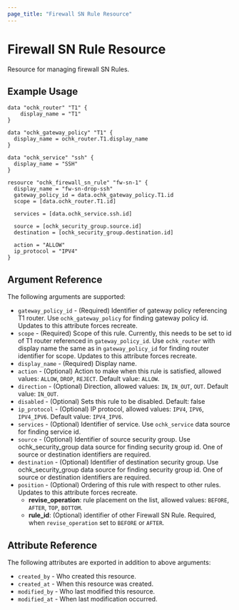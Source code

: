 ```yaml
---
page_title: "Firewall SN Rule Resource"
---
```


# Firewall SN Rule Resource

Resource for managing firewall SN Rules. 

## Example Usage

```hcl
data "ochk_router" "T1" {
    display_name = "T1"
}

data "ochk_gateway_policy" "T1" {
  display_name = ochk_router.T1.display_name
}

data "ochk_service" "ssh" {
  display_name = "SSH"
}

resource "ochk_firewall_sn_rule" "fw-sn-1" {
  display_name = "fw-sn-drop-ssh"
  gateway_policy_id = data.ochk_gateway_policy.T1.id
  scope = [data.ochk_router.T1.id]

  services = [data.ochk_service.ssh.id]

  source = [ochk_security_group.source.id]
  destination = [ochk_security_group.destination.id]

  action = "ALLOW"
  ip_protocol = "IPV4"
}
```

## Argument Reference

The following arguments are supported:

* `gateway_policy_id` - (Required) Identifier of gateway policy referencing T1 router. Use `ochk_gateway_policy` for finding gateway policy id. Updates to this attribute forces recreate.
* `scope` - (Required) Scope of this rule. Currently, this needs to be set to id of T1 router referenced in `gateway_policy_id`. Use `ochk_router` with display name the same as in `gateway_policy_id` for finding router identifier for scope. Updates to this attribute forces recreate. 
* `display_name` - (Required) Display name.
* `action` - (Optional) Action to make when this rule is satisfied, allowed values: `ALLOW`, `DROP`, `REJECT`. Default value: `ALLOW`.
* `direction` - (Optional) Direction, allowed values: `IN`, `IN_OUT`, `OUT`. Default value: `IN_OUT`.
* `disabled` - (Optional) Sets this rule to be disabled. Default: false
* `ip_protocol` - (Optional) IP protocol, allowed values: `IPV4`, `IPV6`, `IPV4_IPV6`. Default value: `IPV4_IPV6`.
* `services` - (Optional) Identifier of service. Use `ochk_service` data source for finding service id. 
* `source` - (Optional) Identifier of source security group. Use ochk_security_group data source for finding security group id. One of source or destination identifiers are required. 
* `destination` - (Optional) Identifier of destination security group. Use ochk_security_group data source for finding security group id. One of source or destination identifiers are required. 
* `position` - (Optional) Ordering of this rule with respect to other rules. Updates to this attribute forces recreate. 
  * **revise_operation**: rule placement on the list, allowed values: `BEFORE`, `AFTER`, `TOP`, `BOTTOM`.
  * **rule_id**: (Optional) identifier of other Firewall SN Rule. Required, when `revise_operation` set to `BEFORE` or `AFTER`.   
  
## Attribute Reference

The following attributes are exported in addition to above arguments: 
 * `created_by` - Who created this resource.
 * `created_at` - When this resource was created.
 * `modified_by` - Who last modified this resource. 
 * `modified_at` - When last modification occurred.     

 
